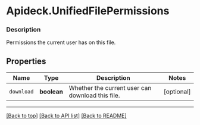 # Apideck.UnifiedFilePermissions

### Description

Permissions the current user has on this file.

## Properties
Name | Type | Description | Notes
------------ | ------------- | ------------- | -------------
`download` | **boolean** | Whether the current user can download this file. | [optional] 





---

[[Back to top]](#) [[Back to API list]](../../../../README.md#documentation-for-api-endpoints) [[Back to README]](../../../../README.md)


